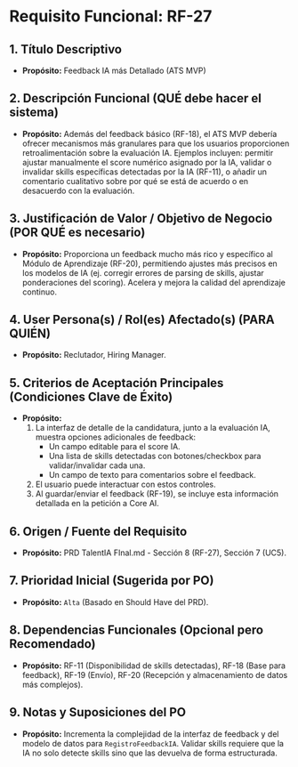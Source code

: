 # Requisito Funcional: RF-27

## 1. Título Descriptivo
* **Propósito:** Feedback IA más Detallado (ATS MVP)

## 2. Descripción Funcional (QUÉ debe hacer el sistema)
* **Propósito:** Además del feedback básico (RF-18), el ATS MVP debería ofrecer mecanismos más granulares para que los usuarios proporcionen retroalimentación sobre la evaluación IA. Ejemplos incluyen: permitir ajustar manualmente el score numérico asignado por la IA, validar o invalidar skills específicas detectadas por la IA (RF-11), o añadir un comentario cualitativo sobre por qué se está de acuerdo o en desacuerdo con la evaluación.

## 3. Justificación de Valor / Objetivo de Negocio (POR QUÉ es necesario)
* **Propósito:** Proporciona un feedback mucho más rico y específico al Módulo de Aprendizaje (RF-20), permitiendo ajustes más precisos en los modelos de IA (ej. corregir errores de parsing de skills, ajustar ponderaciones del scoring). Acelera y mejora la calidad del aprendizaje continuo.

## 4. User Persona(s) / Rol(es) Afectado(s) (PARA QUIÉN)
* **Propósito:** Reclutador, Hiring Manager.

## 5. Criterios de Aceptación Principales (Condiciones Clave de Éxito)
* **Propósito:**
    1.  La interfaz de detalle de la candidatura, junto a la evaluación IA, muestra opciones adicionales de feedback:
        * Un campo editable para el score IA.
        * Una lista de skills detectadas con botones/checkbox para validar/invalidar cada una.
        * Un campo de texto para comentarios sobre el feedback.
    2.  El usuario puede interactuar con estos controles.
    3.  Al guardar/enviar el feedback (RF-19), se incluye esta información detallada en la petición a Core AI.

## 6. Origen / Fuente del Requisito
* **Propósito:** PRD TalentIA FInal.md - Sección 8 (RF-27), Sección 7 (UC5).

## 7. Prioridad Inicial (Sugerida por PO)
* **Propósito:** `Alta` (Basado en Should Have del PRD).

## 8. Dependencias Funcionales (Opcional pero Recomendado)
* **Propósito:** RF-11 (Disponibilidad de skills detectadas), RF-18 (Base para feedback), RF-19 (Envío), RF-20 (Recepción y almacenamiento de datos más complejos).

## 9. Notas y Suposiciones del PO
* **Propósito:** Incrementa la complejidad de la interfaz de feedback y del modelo de datos para `RegistroFeedbackIA`. Validar skills requiere que la IA no solo detecte skills sino que las devuelva de forma estructurada.